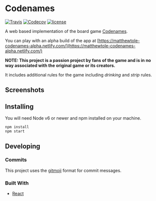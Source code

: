 # Codenames

[![Travis](https://img.shields.io/travis/matthewtole/codenames/develop.svg?style=flat-square)](https://travis-ci.org/matthewtole/codenames) [![Codecov](https://img.shields.io/codecov/c/github/matthewtole/codenames/develop.svg?style=flat-square)](https://codecov.io/gh/matthewtole/codenames/branch/develop) [![license](https://img.shields.io/github/license/matthewtole/codenames.svg?style=flat-square)](./LICENSE)

A web based implementation of the board game [Codenames](https://boardgamegeek.com/boardgame/178900/codenames).

You can play with an alpha build of the app at [https://matthewtole-codenames-alpha.netlify.com/](https://matthewtole-codenames-alpha.netlify.com/)

**NOTE: This project is a passion project by fans of the game and is in no way associated with the original game or its creators.**

It includes additional rules for the game including _drinking_ and _strip_ rules.

## Screenshots

## Installing

You will need Node v6 or newer and npm installed on your machine.

```shell
npm install
npm start
```

## Developing

### Commits

This project uses the [gitmoji](https://gitmoji.carloscuesta.me/) format for commit messages.

### Built With

* [React](https://reactjs.org/)
